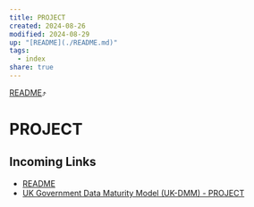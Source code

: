 ```yaml
---
title: PROJECT
created: 2024-08-26
modified: 2024-08-29
up: "[README](./README.md)"
tags:
  - index
share: true
---
```

[README](./README.md)⤴️
# PROJECT
## Incoming Links
- [README](./README.md)
- [UK Government Data Maturity Model (UK-DMM) - PROJECT](./UK%20Government%20Data%20Maturity%20Model%20(UK-DMM)%20-%20PROJECT.md)

